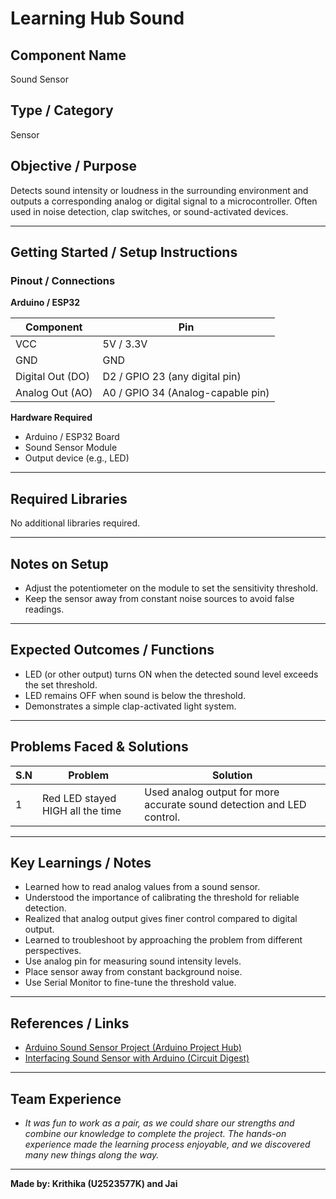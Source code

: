 # Learning Hub Sound

## Component Name
Sound Sensor

## Type / Category
Sensor

## Objective / Purpose
Detects sound intensity or loudness in the surrounding environment and outputs a corresponding analog or digital signal to a microcontroller. Often used in noise detection, clap switches, or sound-activated devices.

---

## Getting Started / Setup Instructions

### Pinout / Connections

**Arduino / ESP32**

| Component | Pin                        |
| --------- | -------------------------- |
| VCC       | 5V / 3.3V                  |
| GND       | GND                        |
| Digital Out (DO) | D2 / GPIO 23 (any digital pin) |
| Analog Out (AO)  | A0 / GPIO 34 (Analog-capable pin) |

**Hardware Required**

* Arduino / ESP32 Board  
* Sound Sensor Module  
* Output device (e.g., LED)

---

## Required Libraries
No additional libraries required.

---

## Notes on Setup
* Adjust the potentiometer on the module to set the sensitivity threshold.  
* Keep the sensor away from constant noise sources to avoid false readings.  

---

## Expected Outcomes / Functions
* LED (or other output) turns ON when the detected sound level exceeds the set threshold.  
* LED remains OFF when sound is below the threshold.  
* Demonstrates a simple clap-activated light system.  

---

## Problems Faced & Solutions

| S.N | Problem                                        | Solution                                                                 |
| --- | ---------------------------------------------- | ----------------------------------------------------------------------- |
| 1   | Red LED stayed HIGH all the time               | Used analog output for more accurate sound detection and LED control.    |

---

## Key Learnings / Notes
* Learned how to read analog values from a sound sensor.  
* Understood the importance of calibrating the threshold for reliable detection.  
* Realized that analog output gives finer control compared to digital output.  
* Learned to troubleshoot by approaching the problem from different perspectives.  
* Use analog pin for measuring sound intensity levels.  
* Place sensor away from constant background noise.  
* Use Serial Monitor to fine-tune the threshold value.  

---

## References / Links
* [Arduino Sound Sensor Project (Arduino Project Hub)](https://projecthub.arduino.cc/lakshyajhalani56/sound-sensor-arduino-project-sound-sensor-module-arduino-31a654)  
* [Interfacing Sound Sensor with Arduino (Circuit Digest)](https://circuitdigest.com/microcontroller-projects/interfacing-sound-sensor-with-arduino)  

---

## Team Experience
* *It was fun to work as a pair, as we could share our strengths and combine our knowledge to complete the project. The hands-on experience made the learning process enjoyable, and we discovered many new things along the way.*

---

**Made by: Krithika (U2523577K) and Jai**
